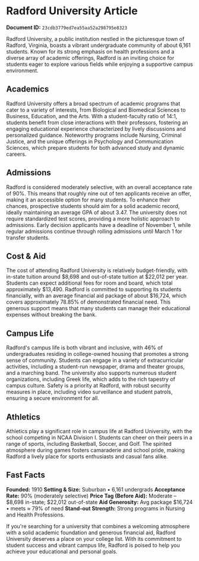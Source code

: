 # Radford University Article

**Document ID:** `23cdb3779ed7ea55aa52a298795e8323`

Radford University, a public institution nestled in the picturesque town of Radford, Virginia, boasts a vibrant undergraduate community of about 6,161 students. Known for its strong emphasis on health professions and a diverse array of academic offerings, Radford is an inviting choice for students eager to explore various fields while enjoying a supportive campus environment.

## Academics
Radford University offers a broad spectrum of academic programs that cater to a variety of interests, from Biological and Biomedical Sciences to Business, Education, and the Arts. With a student-faculty ratio of 14:1, students benefit from close interactions with their professors, fostering an engaging educational experience characterized by lively discussions and personalized guidance. Noteworthy programs include Nursing, Criminal Justice, and the unique offerings in Psychology and Communication Sciences, which prepare students for both advanced study and dynamic careers.

## Admissions
Radford is considered moderately selective, with an overall acceptance rate of 90%. This means that roughly nine out of ten applicants receive an offer, making it an accessible option for many students. To enhance their chances, prospective students should aim for a solid academic record, ideally maintaining an average GPA of about 3.47. The university does not require standardized test scores, providing a more holistic approach to admissions. Early decision applicants have a deadline of November 1, while regular admissions continue through rolling admissions until March 1 for transfer students.

## Cost & Aid
The cost of attending Radford University is relatively budget-friendly, with in-state tuition around $8,698 and out-of-state tuition at $22,012 per year. Students can expect additional fees for room and board, which total approximately $13,490. Radford is committed to supporting its students financially, with an average financial aid package of about $16,724, which covers approximately 78.85% of demonstrated financial need. This generous support means that many students can manage their educational expenses without breaking the bank.

## Campus Life
Radford's campus life is both vibrant and inclusive, with 46% of undergraduates residing in college-owned housing that promotes a strong sense of community. Students can engage in a variety of extracurricular activities, including a student-run newspaper, drama and theater groups, and a marching band. The university also supports numerous student organizations, including Greek life, which adds to the rich tapestry of campus culture. Safety is a priority at Radford, with robust security measures in place, including video surveillance and student patrols, ensuring a secure environment for all.

## Athletics
Athletics play a significant role in campus life at Radford University, with the school competing in NCAA Division I. Students can cheer on their peers in a range of sports, including Basketball, Soccer, and Golf. The spirited atmosphere during games fosters camaraderie and school pride, making Radford a lively place for sports enthusiasts and casual fans alike.

## Fast Facts
**Founded:** 1910
**Setting & Size:** Suburban • 6,161 undergrads
**Acceptance Rate:** 90% (moderately selective)
**Price Tag (Before Aid):** Moderate – $8,698 in-state; $22,012 out-of-state
**Aid Generosity:** Avg package $16,724 • meets ≈ 79% of need
**Stand-out Strength:** Strong programs in Nursing and Health Professions.

If you're searching for a university that combines a welcoming atmosphere with a solid academic foundation and generous financial aid, Radford University deserves a place on your college list. With its commitment to student success and vibrant campus life, Radford is poised to help you achieve your educational and personal goals.
